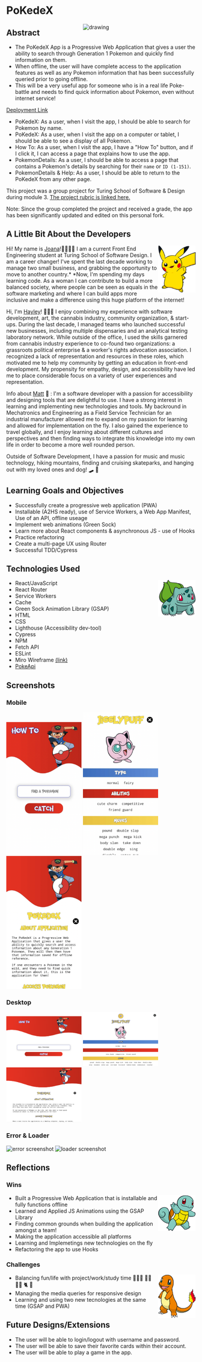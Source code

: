 # PoKedeX

<img src="https://i.imgur.com/iPvcyJv.png" alt="drawing" width="300" align="right"/>

## Abstract

* The PoKedeX App is a Progressive Web Application that gives a user the ability to search through Generation 1 Pokemon and quickly find information on them. 
* When offline, the user will have complete access to the application features as well as any Pokemon information that has been successfully queried prior to going offline.
* This will be a very useful app for someone who is in a real life Poke-battle and needs to find quick information about Pokemon, even without internet service!

[Deployment Link](http://pocket-pokedex.surge.sh/)

- PoKedeX: As a user, when I visit the app, I should be able to search for Pokemon by name.
- PoKedeX: As a user, when I visit the app on a computer or tablet, I should be able to see a display of all Pokemon.
- How To: As a user, when I visit the app, I have a "How To" button, and if I click it, I can access a page that explains how to use the app.
- PokemonDetails: As a user, I should be able to access a page that contains a Pokemon's details by searching for their `name` or `ID (1-151)`. 
- PokemonDetails & Help: As a user, I should be able to return to the PoKedeX from any other page.

This project was a group project for Turing School of Software & Design during module 3. [The project rubric is linked here.](https://frontend.turing.edu/projects/module-3/stretch.html)

Note: Since the group completed the project and received a grade, the app has been significantly updated and edited on this personal fork.

## A Little Bit About the Developers
<img src="https://raw.githubusercontent.com/PokeAPI/sprites/master/sprites/pokemon/other/dream-world/25.svg" alt="Pikachu" width="100" align="right"/>

Hi! My name is [Joana](https://github.com/joanafbrito)!👩🏻‍💻🌴  I am a current Front End Engineering student at Turing School of Software Design. I am a career changer! I've  spent the last decade working to manage two small business, and grabbing the opportunity to move to another country.*
*Now, I'm spending my days learning code. As a woman I can contribute to build a more balanced society, where people can be seen as equals in the software marketing and where I can build apps more inclusive and make a difference using this huge platform of the internet!

Hi, I'm [Hayley](https://github.com/hayleyw7)! 🐰🌻🐱  I enjoy combining my experience with software development, art, the cannabis industry, community organization, & start-ups. During the last decade, I managed teams who launched successful new businesses, including multiple dispensaries and an analytical testing laboratory network. While outside of the office, I used the skills garnered from cannabis industry experience to co-found two organizations: a grassroots political enterprise & a worker's rights advocation association. I recognized a lack of representation and resources in these roles, which motivated me to help my community by getting an education in front-end development. My propensity for empathy, design, and accessibility have led me to place considerable focus on a variety of user experiences and representation.

Info about [Matt](https://github.com/Matt-Roden) 🎸  :  I'm a software developer with a passion for accessibility and designing tools that are delightful to use. I have a strong interest in learning and implementing new technologies and tools. My backround in Mechatronics and Engineering as a Field Service Technician for an industrial manufacturer allowed me to expand on my passion for learning and allowed for implementation on the fly. I also gained the experience to travel globally,  and I enjoy learning about different cultures and perspectives and then finding ways to integrate this knowledge into my own life in order to become a more well rounded person.

Outside of Software Development, I have a passion for music and music technology, hiking mountains, finding and cruising skateparks, and hanging out with my loved ones and dog! 🛹 🦮

## Learning Goals and Objectives

- Successfully create a progressive web application (PWA)
- Installable (A2HS ready), use of Service Workers, a Web App Manifest, Use of an API, offline useage
- Implement web animations (Green Sock)
- Learn more about React components & asynchronous JS - use of Hooks
- Practice refactoring
- Create a multi-page UX using Router
- Successful TDD/Cypress

## Technologies Used

<img src="https://raw.githubusercontent.com/PokeAPI/sprites/master/sprites/pokemon/other/dream-world/1.svg" alt="Pikachu" width="100" align="right"/>

- React/JavaScript
- React Router
- Service Workers
- Cache
- Green Sock Animation Library (GSAP)
- HTML
- CSS
- Lighthouse (Accessibility dev-tool)
- Cypress
- NPM
- Fetch API
- ESLint
- Miro Wireframe [(link)](https://miro.com/app/board/o9J_lyZfIKA=/)
- [PokeApi](https://pokeapi.co/)

## Screenshots

### Mobile

<p>
  <img src="./public/Images/home-mobile.png" alt="mobile home page screenshot" width="200"/>
  <img src="./public/Images/pokemon-mobile.png" alt="mobile pokemon details screenshot" width="200"/>
  <img src="./public/Images/howto-mobile.png" alt="desktop how to page screenshot" width="200"/>    
</p>

### Desktop

<p>
  <img src="./public/Images/home-desktop.png" alt="desktop home page screenshot" width="200"/>
  <img src="./public/Images/pokemon-desktop.png" alt="desktop pokemon page screenshot" width="200"/>
  <img src="./public/Images/howto-desktop-2.png" alt="desktop how to page screenshot" width="200"/>  
</p>

### Error & Loader

<p>
  <img src="./public/Images/error.png" alt="error screenshot" width="200"/>
  <img src="./public/Images/loader.png" alt="loader screenshot" width="200"/>
</p>

## Reflections

### Wins

<img src="https://raw.githubusercontent.com/PokeAPI/sprites/master/sprites/pokemon/other/dream-world/7.svg" alt="Pikachu" width="100" align="right"/>

- Built a Progressive Web Application that is installable and fully functions offline
- Learned and Applied JS Animations using the GSAP Library
- Finding common grounds when building the application amongst a team!
- Making the application accessible all platforms
- Learning and Implemetings new technologies on the fly
- Refactoring the app to use Hooks

### Challenges

<img src="https://raw.githubusercontent.com/PokeAPI/sprites/master/sprites/pokemon/other/dream-world/4.svg" alt="Pikachu" width="100" align="right"/>

- Balancing fun/life with project/work/study time 👩🏻‍💻 💅🏻 💆🏻‍ 🐈 🎸
- Managing the media queries for responsive design
- Learning and using two new tecnologies at the same time (GSAP and PWA)

## Future Designs/Extensions

- The user will be able to login/logout with username and password.
- The user will be able to save their favorite cards within their account.
- The user will be able to play a game in the app.
